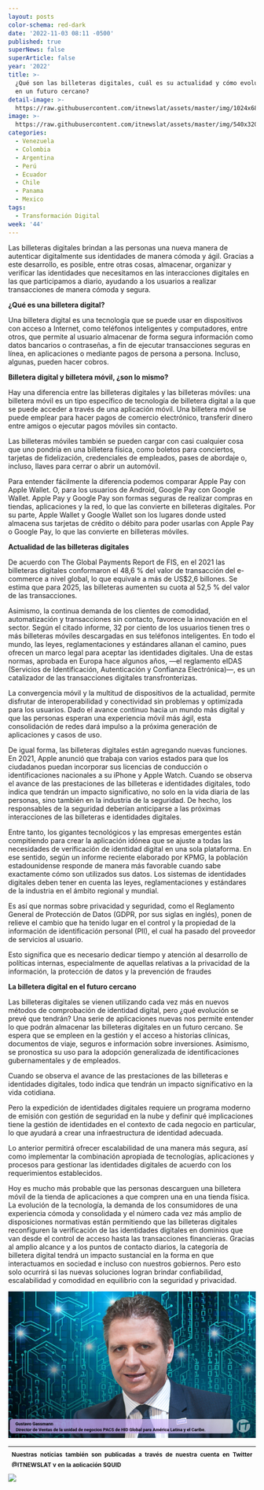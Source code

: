 ```yaml
---
layout: posts
color-schema: red-dark
date: '2022-11-03 08:11 -0500'
published: true
superNews: false
superArticle: false
year: '2022'
title: >-
  ¿Qué son las billeteras digitales, cuál es su actualidad y cómo evolucionarán
  en un futuro cercano?
detail-image: >-
  https://raw.githubusercontent.com/itnewslat/assets/master/img/1024x680/Gustavo-Gassmann-g.jpg
image: >-
  https://raw.githubusercontent.com/itnewslat/assets/master/img/540x320/Gustavo-Gassmann-p.jpg
categories:
  - Venezuela
  - Colombia
  - Argentina
  - Perú
  - Ecuador
  - Chile
  - Panama
  - Mexico
tags:
  - Transformación Digital
week: '44'
---
```

Las billeteras digitales brindan a las personas una nueva manera de autenticar digitalmente sus identidades de manera cómoda y ágil. Gracias a este desarrollo, es posible, entre otras cosas, almacenar, organizar y verificar las identidades que necesitamos en las interacciones digitales en las que participamos a diario, ayudando a los usuarios a realizar transacciones de manera cómoda y segura.

**¿Qué es una billetera digital?**

Una billetera digital es una tecnología que se puede usar en dispositivos con acceso a Internet, como teléfonos inteligentes y computadores, entre otros, que permite al usuario almacenar de forma segura información como datos bancarios o contraseñas, a fin de ejecutar transacciones seguras en línea, en aplicaciones o mediante pagos de persona a persona. Incluso, algunas, pueden hacer cobros.

**Billetera digital y billetera móvil, ¿son lo mismo?**

Hay una diferencia entre las billeteras digitales y las billeteras móviles: una billetera móvil es un tipo específico de tecnología de billetera digital a la que se puede acceder a través de una aplicación móvil. Una billetera móvil se puede emplear para hacer pagos de comercio electrónico, transferir dinero entre amigos o ejecutar pagos móviles sin contacto. 

Las billeteras móviles también se pueden cargar con casi cualquier cosa que uno pondría en una billetera física, como boletos para conciertos, tarjetas de fidelización, credenciales de empleados, pases de abordaje o, incluso, llaves para cerrar o abrir un automóvil.

Para entender fácilmente la diferencia podemos comparar Apple Pay con Apple Wallet. O, para los usuarios de Android, Google Pay con Google Wallet. Apple Pay y Google Pay son formas seguras de realizar compras en tiendas, aplicaciones y la red, lo que las convierte en billeteras digitales. Por su parte, Apple Wallet y Google Wallet son los lugares donde usted almacena sus tarjetas de crédito o débito para poder usarlas con Apple Pay o Google Pay, lo que las convierte en billeteras móviles.

**Actualidad de las billeteras digitales**

De acuerdo con The Global Payments Report de FIS, en el 2021 las billeteras digitales conformaron el 48,6 % del valor de transacción del e-commerce a nivel global, lo que equivale a más de US$2,6 billones. Se estima que para 2025, las billeteras aumenten su cuota al 52,5 % del valor de las transacciones. 

Asimismo, la continua demanda de los clientes de comodidad, automatización y transacciones sin contacto, favorece la innovación en el sector. Según el citado informe, 32 por ciento de los usuarios tienen tres o más billeteras móviles descargadas en sus teléfonos inteligentes.
En todo el mundo, las leyes, reglamentaciones y estándares allanan el camino, pues ofrecen un marco legal para aceptar las identidades digitales. Una de estas normas, aprobada en Europa hace algunos años, —el reglamento eIDAS (Servicios de Identificación, Autenticación y Confianza Electrónica)—, es un catalizador de las transacciones digitales transfronterizas. 

La convergencia móvil y la multitud de dispositivos de la actualidad, permite disfrutar de interoperabilidad y conectividad sin problemas y optimizada para los usuarios. Dado el avance continuo hacia un mundo más digital y que las personas esperan una experiencia móvil más ágil, esta consolidación de redes dará impulso a la próxima generación de aplicaciones y casos de uso.

De igual forma, las billeteras digitales están agregando nuevas funciones. En 2021, Apple anunció que trabaja con varios estados para que los ciudadanos puedan incorporar sus licencias de conducción o identificaciones nacionales a su iPhone y Apple Watch.
Cuando se observa el avance de las prestaciones de las billeteras e identidades digitales, todo indica que tendrán un impacto significativo, no solo en la vida diaria de las personas, sino también en la industria de la seguridad. De hecho, los responsables de la seguridad deberían anticiparse a las próximas interacciones de las billeteras e identidades digitales.

Entre tanto, los gigantes tecnológicos y las empresas emergentes están compitiendo para crear la aplicación idónea que se ajuste a todas las necesidades de verificación de identidad digital en una sola plataforma. 
En ese sentido, según un informe reciente elaborado por KPMG, la población estadounidense responde de manera más favorable cuando sabe exactamente cómo son utilizados sus datos. Los sistemas de identidades digitales deben tener en cuenta las leyes, reglamentaciones y estándares de la industria en el ámbito regional y mundial. 

Es así que normas sobre privacidad y seguridad, como el Reglamento General de Protección de Datos (GDPR, por sus siglas en inglés), ponen de relieve el cambio que ha tenido lugar en el control y la propiedad de la información de identificación personal (PII), el cual ha pasado del proveedor de servicios al usuario. 

Esto significa que es necesario dedicar tiempo y atención al desarrollo de políticas internas, especialmente de aquellas relativas a la privacidad de la información, la protección de datos y la prevención de fraudes

**La billetera digital en el futuro cercano**

Las billeteras digitales se vienen utilizando cada vez más en nuevos métodos de comprobación de identidad digital, pero ¿qué evolución se prevé que tendrán? Una serie de aplicaciones nuevas nos permite entender lo que podrán almacenar las billeteras digitales en un futuro cercano. 
Se espera que se empleen en la gestión y el acceso a historias clínicas, documentos de viaje, seguros e información sobre inversiones. Asimismo, se pronostica su uso para la adopción generalizada de identificaciones gubernamentales y de empleados.

Cuando se observa el avance de las prestaciones de las billeteras e identidades digitales, todo indica que tendrán un impacto significativo en la vida cotidiana.

Pero la expedición de identidades digitales requiere un programa moderno de emisión con gestión de seguridad en la nube y definir qué implicaciones tiene la gestión de identidades en el contexto de cada negocio en particular, lo que ayudará a crear una infraestructura de identidad adecuada.

Lo anterior permitirá ofrecer escalabilidad de una manera más segura, así como implementar la combinación apropiada de tecnologías, aplicaciones y procesos para gestionar las identidades digitales de acuerdo con los requerimientos establecidos.

Hoy es mucho más probable que las personas descarguen una billetera móvil de la tienda de aplicaciones a que compren una en una tienda física. La evolución de la tecnología, la demanda de los consumidores de una experiencia cómoda y consolidada y el número cada vez más amplio de disposiciones normativas están permitiendo que las billeteras digitales reconfiguren la verificación de las identidades digitales en dominios que van desde el control de acceso hasta las transacciones financieras.
Gracias al amplio alcance y a los puntos de contacto diarios, la categoría de billetera digital tendrá un impacto sustancial en la forma en que interactuamos en sociedad e incluso con nuestros gobiernos. Pero esto solo ocurrirá si las nuevas soluciones logran brindar confiabilidad, escalabilidad y comodidad en equilibrio con la seguridad y privacidad. 

![](https://raw.githubusercontent.com/itnewslat/assets/master/img/540x320/Gustavo-Gassmann-p.jpg)

<table style="height: 42px;" width="569">
<tbody>
<tr>
<td style="text-align: justify;"><sub><strong>Nuestras noticias también son publicadas a través de nuestra cuenta en Twitter <a href="https://twitter.com/itnewslat?lang=es">@ITNEWSLAT</a> y en la aplicación <a href="https://squidapp.co/en/">SQUID</a></strong></sub></td>
</tr>
</tbody>
</table>

<img src="https://tracker.metricool.com/c3po.jpg?hash=56f88a41e39ab42c063cc51676587a04"/>
